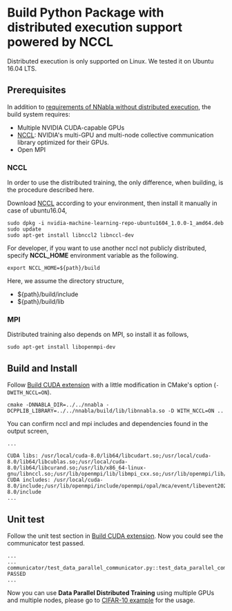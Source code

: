 # Build Python Package with distributed execution support powered by NCCL

Distributed execution is only supported on Linux. We tested it on Ubuntu 16.04 LTS.

## Prerequisites

In addition to [requirements of NNabla without distributed execution](build.md), the build system requires:

* Multiple NVIDIA CUDA-capable GPUs
* [NCCL](https://developer.nvidia.com/nccl): NVIDIA's multi-GPU and multi-node collective communication library optimized for their GPUs.
* Open MPI

### NCCL

In order to use the distributed training, the only difference, when building, is
the procedure described here.

Download [NCCL](https://developer.nvidia.com/nccl) according to your environment,
then install it manually in case of ubuntu16.04,

```shell
sudo dpkg -i nvidia-machine-learning-repo-ubuntu1604_1.0.0-1_amd64.deb
sudo update
sudo apt-get install libnccl2 libnccl-dev
```

For developer, if you want to use another nccl not publicly distributed,
specify **NCCL_HOME** environment variable as the following.

```shell
export NCCL_HOME=${path}/build
```

Here, we assume the directory structure,

* ${path}/build/include
* ${path}/build/lib


### MPI
Distributed training also depends on MPI, so install it as follows,

```shell
sudo apt-get install libopenmpi-dev
```


## Build and Install

Follow [Build CUDA extension](build.md) with a little modification in CMake's option (`-DWITH_NCCL=ON`).

```shell
cmake -DNNABLA_DIR=../../nnabla -DCPPLIB_LIBRARY=../../nnabla/build/lib/libnnabla.so -D WITH_NCCL=ON ..
```

You can confirm nccl and mpi includes and dependencies found in the output screen,

```
...

CUDA libs: /usr/local/cuda-8.0/lib64/libcudart.so;/usr/local/cuda-8.0/lib64/libcublas.so;/usr/local/cuda-8.0/lib64/libcurand.so;/usr/lib/x86_64-linux-gnu/libnccl.so;/usr/lib/openmpi/lib/libmpi_cxx.so;/usr/lib/openmpi/lib/libmpi.so;/usr/local/cuda/lib64/libcudnn.so
CUDA includes: /usr/local/cuda-8.0/include;/usr/lib/openmpi/include/openmpi/opal/mca/event/libevent2021/libevent;/usr/lib/openmpi/include/openmpi/opal/mca/event/libevent2021/libevent/include;/usr/lib/openmpi/include;/usr/lib/openmpi/include/openmpi;/usr/local/cuda-8.0/include
...
```

## Unit test


Follow the unit test section in [Build CUDA extension](build.md). Now you could see the communicator
test passed.

```
...
...
communicator/test_data_parallel_communicator.py::test_data_parallel_communicator PASSED
...
```


Now you can use **Data Parallel Distributed Training** using multiple GPUs and multiple nodes, please
go to [CIFAR-10 example](https://github.com/sony/nnabla-examples/tree/master/distributed/cifar10-100) for the usage.
